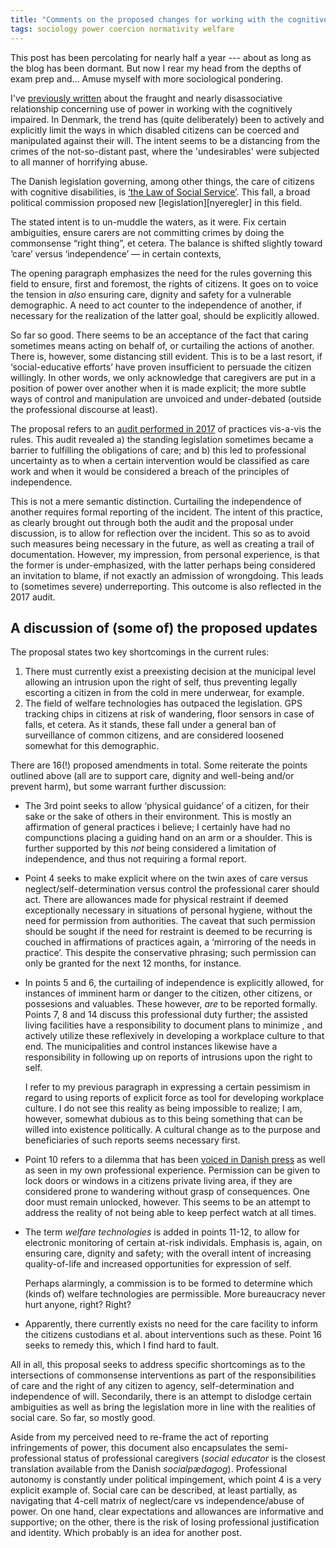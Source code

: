 ```yaml
---
title: "Comments on the proposed changes for working with the cognitively impaired in Denmark"
tags: sociology power coercion normativity welfare
---
```


This post has been percolating for nearly half a year --- about as long as
the blog has been dormant. But now I rear my head from the depths of exam
prep and... Amuse myself with more sociological pondering.

I've [previously written][power] about the fraught and nearly
disassociative relationship concerning use of power in working with the
cognitively impaired. In Denmark, the trend has (quite deliberately) been
to actively and explicitly limit the ways in which disabled citizens can be
coerced and manipulated against their will. The intent seems to be a distancing
from the crimes of the not-so-distant past, where the 'undesirables'
were subjected to all manner of horrifying abuse.

The Danish legislation governing, among other things, the care of citizens with
cognitive disabilities, is [‘the Law of Social Service’][borne-ogsocialministerietBekendtgorelseAfLov2018].
This fall, a broad political commission proposed new [legislation][nyeregler] in
this field.

The stated intent is to un-muddle the waters, as it were. Fix certain
ambiguities, ensure carers are not committing crimes by doing the commonsense
“right thing”, et cetera. The balance is shifted slightly toward ‘care’ versus
‘independence’ — in certain contexts,

The opening paragraph emphasizes the need for the rules governing this
field to ensure, first and foremost, the rights of citizens. It goes on to
voice the tension in *also* ensuring care, dignity and safety for
a vulnerable demographic. A need to act counter to the independence of
another, if necessary for the realization of the latter goal, should be
explicitly allowed.

So far so good. There seems to be an acceptance of the fact that caring
sometimes means acting on behalf of, or curtailing the actions of another.
There is, however, some distancing still evident. This is to be a last
resort, if ‘social-educative efforts’ have proven insufficient to persuade
the citizen willingly. In other words, we only acknowledge that caregivers
are put in a position of power over another when it is made explicit; the
more subtle ways of control and manipulation are unvoiced and
under-debated (outside the professional discourse at least).

The proposal refers to an [audit performed in 2017][eftersyn] of practices
vis-a-vis the rules. This audit revealed a) the standing legislation sometimes
became a barrier to fulfilling the obligations of care; and b) this led to
professional uncertainty as to when a certain intervention would be classified
as care work and when it would be considered a breach of the principles of
independence.

This is not a mere semantic distinction. Curtailing the independence of another
requires formal reporting of the incident. The intent of this practice, as
clearly brought out through both the audit and the proposal under
discussion, is to allow for reflection over the incident. This so as to
avoid such measures being necessary in the future, as well as creating
a trail of documentation. However, my impression, from personal
experience, is that the former is under-emphasized, with the latter
perhaps being considered an invitation to blame, if not exactly an
admission of wrongdoing. This leads to (sometimes severe) underreporting.
This outcome is also reflected in the 2017 audit.

## A discussion of (some of) the proposed updates

The proposal states two key shortcomings in the current rules:

1. There must currently exist a preexisting decision at the municipal level allowing an
   intrusion upon the right of self, thus preventing legally escorting
   a citizen in from the cold in mere underwear, for example.
2. The field of welfare technologies has outpaced the legislation. GPS
   tracking chips in citizens at risk of wandering, floor sensors in case
   of falls, et cetera. As it stands, these fall under a general ban of
   surveillance of common citizens, and are considered loosened somewhat
   for this demographic.


There are 16(!) proposed amendments in total. Some reiterate the points outlined
above (all are to support care, dignity and well-being and/or prevent harm), but some warrant further discussion:

* The 3rd point seeks to allow ‘physical guidance’ of a citizen, for their sake
  or the sake of others in their environment. This is mostly an
  affirmation of general practices i believe; I certainly have had no
  compunctions placing a guiding hand on an arm or a shoulder. This is
  further supported by this *not* being considered a limitation of
  independence, and thus not requiring a formal report.

* Point 4 seeks to make explicit where on the twin axes of care versus
  neglect/self-determination versus control the professional carer should
  act. There are allowances made for physical restraint if deemed
  exceptionally necessary in situations of personal hygiene, without the
  need for permission from authorities. The caveat that such permission
  should be sought if the need for restraint is deemed to be recurring is
  couched in affirmations of practices again, a ‘mirroring of the needs in
  practice’. This despite the conservative phrasing; such permission can
  only be granted for the next 12 months, for instance.

* In points 5 and 6, the curtailing of independence is explicitly allowed, for
  instances of imminent harm or danger to the citizen, other citizens, or
  possesions and valuables. These however, *are* to be reported formally.
  Points 7, 8 and 14 discuss this professional duty further; the assisted
  living facilities have a responsibility to document plans to minimize
  , and actively utilize these reflexively in developing a workplace
  culture to that end. The municipalities and control instances likewise
  have a responsibility in following up on reports of intrusions upon the
  right to self.

  I refer to my previous paragraph in expressing a certain pessimism in regard
  to using reports of explicit force as tool for developing workplace culture.
  I do not see this reality as being impossible to realize; I am, however,
  somewhat dubious as to this being something that can be willed into existence
  politically. A cultural change as to the purpose and beneficiaries of such
  reports seems necessary first.

* Point 10 refers to a dilemma that has been [voiced in Danish press][døre] as
  well as seen in my own professional experience. Permission can be given to
  lock doors or windows in a citizens private living area, if they are
  considered prone to wandering without grasp of consequences. One door must
  remain unlocked, however. This seems to be an attempt to address the reality
  of not being able to keep perfect watch at all times.

* The term *welfare technologies* is added in points 11-12, to allow for
  electronic monitoring of certain at-risk individals. Emphasis is, again, on
  ensuring care, dignity and safety; with the overall intent of increasing
  quality-of-life and increased opportunities for expression of self.

  Perhaps alarmingly, a commission is to be formed to determine which (kinds of)
  welfare technologies are permissible. More bureaucracy never hurt anyone,
  right? Right?

* Apparently, there currently exists no need for the care facility to inform the
  citizens custodians et al. about interventions such as these. Point 16 seeks
  to remedy this, which I find hard to fault.

All in all, this proposal seeks to address specific shortcomings as to the
intersections of commonsense interventions as part of the responsibilities of
care and the right of any citizen to agency, self-determination and independence
of will. Secondarily, there is an attempt to dislodge certain ambiguities as
well as bring the legislation more in line with the realities of social
care. So far, so mostly good.

Aside from my perceived need to re-frame the act of reporting
infringements of power, this document also encapsulates the
semi-professional status of professional caregivers (*social educator* is
the closest translation available from the Danish *socialpædagog*).
Professional autonomy is constantly under political impingement, which
point 4 is a very explicit example of. Social care can be described, at
least partially, as navigating that 4-cell matrix of neglect/care vs
independence/abuse of power. On one hand, clear expectations and
allowances are informative and supportive; on the other, there is the risk
of losing professional justification and identity. Which probably is an
idea for another post.

[borne-ogsocialministerietBekendtgorelseAfLov2018]: https://www.retsinformation.dk/Forms/r0710.aspx?id=197036

[eftersyn]: https://socialministeriet.dk/media/19107/afrapportering-af-serviceeftersynet-af-magtanvendelsesreglerne.pdf

[power]:https://socialministeriet.dk/media/19223/aftale-om-revision-af-reglerne-om-magtanvendelse-paa-handicapomraadet.pdf


[døre]: ://www.lev.dk/nyheder/2018/februar/intens-diskussion-om-laaste-doereforunderlige]:
